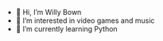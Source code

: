 - 👋 Hi, I’m Willy Bown
- 👀 I’m interested in video games and music
- 🌱 I’m currently learning Python

<!---
Willy-Bown/Willy-Bown is a ✨ special ✨ repository because its `README.md` (this file) appears on your GitHub profile.
You can click the Preview link to take a look at your changes.
--->
